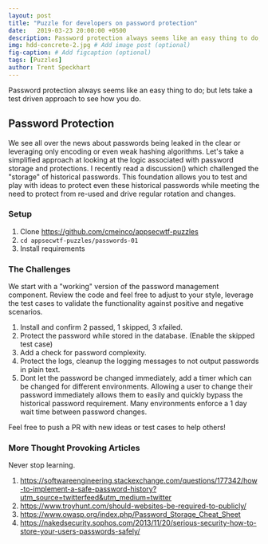 ```yaml
---
layout: post
title: "Puzzle for developers on password protection"
date:   2019-03-23 20:00:00 +0500
description: Password protection always seems like an easy thing to do; but lets take a test driven approach to see how you do. # Add post description (optional)
img: hdd-concrete-2.jpg # Add image post (optional)
fig-caption: # Add figcaption (optional)
tags: [Puzzles]
author: Trent Speckhart
---
```


Password protection always seems like an easy thing to do; but lets take a test driven approach to see how you do.

## Password Protection

We see all over the news about passwords being leaked in the clear or leveraging only encoding or even weak hashing algorithms.  Let's take a simplified approach at looking at the logic associated with password storage and protections.   I recently read a discussion() which challenged the "storage" of historical passwords.   This foundation allows you to test and play with ideas to protect even these historical passwords while meeting the need to protect from re-used and drive regular rotation and changes. 

### Setup

1. Clone https://github.com/cmeinco/appsecwtf-puzzles
1. `cd appsecwtf-puzzles/passwords-01`
1. Install requirements

### The Challenges

We start with a "working" version of the password management component.  Review the code and feel free to adjust to your style, leverage the test cases to validate the functionality against positive and negative scenarios.

1. Install and confirm 2 passed, 1 skipped, 3 xfailed.
1. Protect the password while stored in the database. (Enable the skipped test case)
1. Add a check for password complexity. 
1. Protect the logs, cleanup the logging messages to not output passwords in plain text.
1. Dont let the password be changed immediately, add a timer which can be changed for different environments.  Allowing a user to change their password immediately allows them to easily and quickly bypass the historical password requirement.  Many environments enforce a 1 day wait time between password changes.

Feel free to push a PR with new ideas or test cases to help others!  

### More Thought Provoking Articles

Never stop learning.

1. https://softwareengineering.stackexchange.com/questions/177342/how-to-implement-a-safe-password-history?utm_source=twitterfeed&utm_medium=twitter
2. https://www.troyhunt.com/should-websites-be-required-to-publicly/
3. https://www.owasp.org/index.php/Password_Storage_Cheat_Sheet
4. https://nakedsecurity.sophos.com/2013/11/20/serious-security-how-to-store-your-users-passwords-safely/


